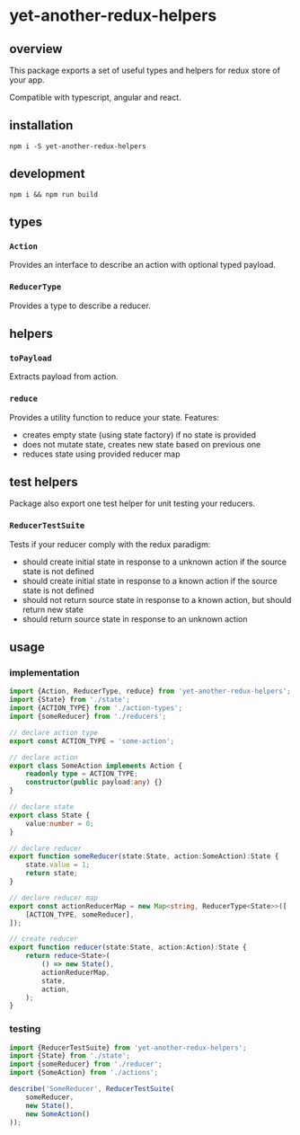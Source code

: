 # yet-another-redux-helpers
## overview
This package exports a set of useful types and helpers for redux store of your app.

Compatible with typescript, angular and react.

## installation  
```npm i -S yet-another-redux-helpers```

## development
`npm i && npm run build`

## types

### `Action`
Provides an interface to describe an action with optional typed payload.

### `ReducerType`
Provides a type to describe a reducer.

## helpers
### `toPayload`
Extracts payload from action.

### `reduce`
Provides a utility function to reduce your state. Features:
- creates empty state (using state factory) if no state is provided
- does not mutate state, creates new state based on previous one
- reduces state using provided reducer map

## test helpers
Package also export one test helper for unit testing your reducers.

### `ReducerTestSuite`
Tests if your reducer comply with the redux paradigm:
- should create initial state in response to a unknown action if the source state is not defined
- should create initial state in response to a known action if the source state is not defined
- should not return source state in response to a known action, but should return new state
- should return source state in response to an unknown action

## usage
### implementation
```typescript
import {Action, ReducerType, reduce} from 'yet-another-redux-helpers';
import {State} from './state';
import {ACTION_TYPE} from './action-types';
import {someReducer} from './reducers';

// declare action type
export const ACTION_TYPE = 'some-action';

// declare action
export class SomeAction implements Action {
    readonly type = ACTION_TYPE;
    constructor(public payload:any) {}
}

// declare state
export class State {
    value:number = 0;
}

// declare reducer
export function someReducer(state:State, action:SomeAction):State {
    state.value = 1;
    return state;
}

// declare reducer map
export const actionReducerMap = new Map<string, ReducerType<State>>([
    [ACTION_TYPE, someReducer],
]);

// create reducer
export function reducer(state:State, action:Action):State {
    return reduce<State>(
        () => new State(),
        actionReducerMap,
        state,
        action,
    );
}
```

### testing
```typescript
import {ReducerTestSuite} from 'yet-another-redux-helpers';
import {State} from './state';
import {someReducer} from './reducer';
import {SomeAction} from './actions';

describe('SomeReducer', ReducerTestSuite(
    someReducer,
    new State(),
    new SomeAction()
));

```
